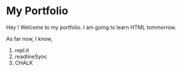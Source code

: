 # My Portfolio

Hey ! Welcome to my portfolio. I am going to learn HTML tommorrow.

As far now, I know,
1. repl.it
1. readlineSync
1. CHALK